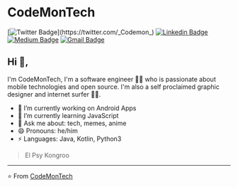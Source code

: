 # CodeMonTech
[![Twitter Badge](https://img.shields.io/badge/-@Codemon-1ca0f1?style=flat-square&labelColor=1ca0f1&logo=twitter&logoColor=white&link=https://twitter.com/_Codemon_)](https://twitter.com/_Codemon_) [![Linkedin Badge](https://img.shields.io/badge/-kunalraghav-blue?style=flat-square&logo=Linkedin&logoColor=white&link=https://www.linkedin.com/in/Codemon/)](https://www.linkedin.com/in/codemon/) [![Medium Badge](https://img.shields.io/badge/-@Codemon-03a57a?style=flat-square&labelColor=000000&logo=Medium&link=https://medium.com/@Codemon/)](https://medium.com/@codemon/)
[![Gmail Badge](https://img.shields.io/badge/-codemon.tech3@gmail.com-c14438?style=flat-square&logo=Gmail&logoColor=white&link=mailto:kraghav123@gmail.com)](mailto:kraghav123@gmail.com)

## Hi 👋, 
I'm CodeMonTech, I'm a software engineer 👨‍💻 who is passionate about mobile technologies and open source. I'm also a self proclaimed graphic designer and internet surfer 
🏄‍♂️. 

- 🔭 I’m currently working on Android Apps
- 🌱 I’m currently learning JavaScript
- 💬 Ask me about: tech, memes, anime
- 😄 Pronouns: he/him
-  ⚡ Languages: Java, Kotlin, Python3


> El Psy Kongroo


---
⭐️ From [CodeMonTech](https://github.com/codemon)
